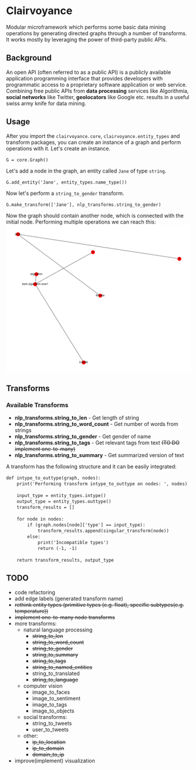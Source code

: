 # Clairvoyance
Modular microframework which performs some basic data mining operations by generating directed graphs through a number of transforms. It works mostly by leveraging the power of third-party public APIs.

## Background
An open API (often referred to as a public API) is a publicly available application programming interface that provides developers with programmatic access to a proprietary software application or web service. Combining free public APIs from **data processing** services like Algorithmia, **social networks** like Twitter, **geolocators** like Google etc. results in a useful swiss army knife for data mining.

## Usage
After you import the `clairvoyance.core`, `clairvoyance.entity_types` and transform packages, you can create an instance of a graph and perform operations with it. Let's create an instance.
```
G = core.Graph()
```
Let's add a node in the graph, an entity called `Jane` of type `string`.
```
G.add_entity('Jane', entity_types.name_type())
```
Now let's perform a `string_to_gender` transform.
```
G.make_transform(['Jane'], nlp_transforms.string_to_gender)
```
Now the graph should contain another node, which is connected with the initial node. Performing multiple operations we can reach this:
![Demo](https://github.com/paubric/python-clairvoyance/blob/master/Figure_2.png)

## Transforms
### Available Transforms
- **nlp_transforms.string_to_len** - Get length of string
- **nlp_transforms.string_to_word_count** - Get number of words from strings
- **nlp_transforms.string_to_gender** - Get gender of name
- **nlp_transforms.string_to_tags** - Get relevant tags from text <s>(TO DO implement one-to-many)</s>
- **nlp_transforms.string_to_summary** - Get summarized version of text

A transform has the following structure and it can be easily integrated: 
```
def intype_to_outtype(graph, nodes):
    print('Performing transform intype_to_outtype on nodes: ', nodes)

    input_type = entity_types.intype()
    output_type = entity_types.outtype()
    transform_results = []

    for node in nodes:
        if (graph.nodes[node]['type'] == input_type):
            transform_results.append(singular_transform(node))
        else:
            print('Incompatible types')
            return (-1, -1)

    return transform_results, output_type
```

## TODO
- code refactoring
- add edge labels (generated transform name)
- <s>rethink entity types (primitive types (e.g. float), specific subtypes(e.g. temperature))</s>
- <s>implement one-to-many node transforms</s>
- more transforms:
    - natural language processing
        - <s>string_to_len</s>
        - <s>string_to_word_count</s>
        - <s>string_to_gender</s>
        - <s>string_to_summary</s>
        - <s>string_to_tags</s>
        - <s>string_to_named_entities</s>
        - string_to_translated
        - <s>string_to_language</s>
    - computer vision
        - image_to_faces
        - image_to_sentiment
        - image_to_tags
        - image_to_objects
    - social transforms:
        - string_to_tweets
        - user_to_tweets
    - other: 
        - <s>ip_to_location</s>
        - <s>ip_to_domain</s>
        - <s>domain_to_ip</s>
- improve(implement) visualization
